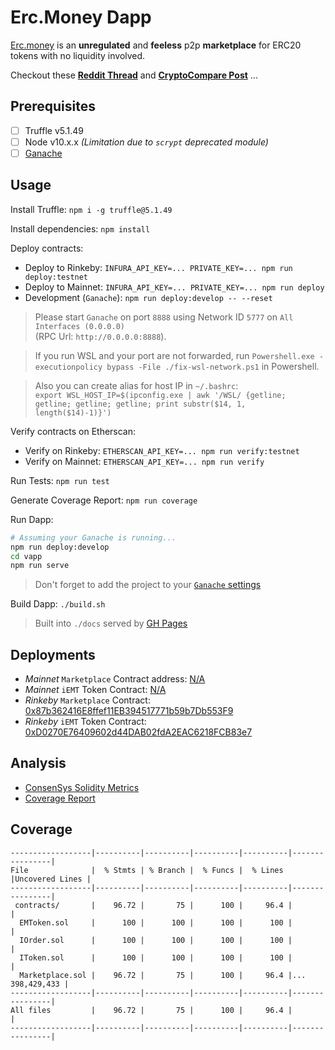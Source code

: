 Erc.Money Dapp
===================

[Erc.money](https://erc.money/) is an **unregulated** and **feeless** p2p **marketplace** 
for ERC20 tokens with no liquidity involved.

Checkout these
**[Reddit Thread](https://www.reddit.com/r/ethtrader/comments/jx35wn/unregulated_and_feeless_erc20_p2p_marketplace/)**
and
**[CryptoCompare Post](https://www.cryptocompare.com/coins/eth/post/p_1622821)**
...

Prerequisites
--------

  - [ ] Truffle v5.1.49
  - [ ] Node v10.x.x *(Limitation due to `scrypt` deprecated module)*
  - [ ] [Ganache](https://www.trufflesuite.com/ganache)

Usage
----

Install Truffle: `npm i -g truffle@5.1.49`

Install dependencies: `npm install`

Deploy contracts:
  - Deploy to Rinkeby: `INFURA_API_KEY=... PRIVATE_KEY=... npm run deploy:testnet`
  - Deploy to Mainnet: `INFURA_API_KEY=... PRIVATE_KEY=... npm run deploy`
  - Development (`Ganache`): `npm run deploy:develop -- --reset`

> Please start `Ganache` on port `8888` using Network ID `5777` on `All Interfaces (0.0.0.0)`<br/>
> (RPC Url: `http://0.0.0.0:8888`).

>  If you run WSL and your port are not forwarded, 
>   run `Powershell.exe -executionpolicy bypass -File ./fix-wsl-network.ps1` in Powershell.

> Also you can create alias for host IP in `~/.bashrc`:<br/>
>  `export WSL_HOST_IP=$(ipconfig.exe | awk '/WSL/ {getline; getline; getline; getline; print substr($14, 1, length($14)-1)}')`

Verify contracts on Etherscan:
  - Verify on Rinkeby: `ETHERSCAN_API_KEY=... npm run verify:testnet`
  - Verify on Mainnet: `ETHERSCAN_API_KEY=... npm run verify`

Run Tests: `npm run test`

Generate Coverage Report: `npm run coverage`

Run Dapp:

```bash
# Assuming your Ganache is running...
npm run deploy:develop
cd vapp
npm run serve
```

> Don't forget to add the project to your [`Ganache` settings](https://www.trufflesuite.com/docs/ganache/reference/ganache-settings#ganache-settings)

Build Dapp: `./build.sh`

> Built into `./docs` served by [GH Pages](https://erc.money)

Deployments
----------

  - *Mainnet* `Marketplace` Contract address: [N/A](https://etherscan.io/address/0x0)
  - *Mainnet* `iEMT` Token Contract: [N/A](https://rinkeby.etherscan.io/address/0x0)
  - *Rinkeby* `Marketplace` Contract: [0x87b362416E8ffef11EB394517771b59b7Db553F9](https://rinkeby.etherscan.io/address/0x87b362416E8ffef11EB394517771b59b7Db553F9)
  - *Rinkeby* `iEMT` Token Contract: [0xD0270E76409602d44DAB02fdA2EAC6218FCB83e7](https://rinkeby.etherscan.io/address/0xD0270E76409602d44DAB02fdA2EAC6218FCB83e7)

Analysis
------

  - [ConsenSys Solidity Metrics](https://erc.money/docs/solidity-metrics.html)
  - [Coverage Report](https://erc.money/docs/coverage/index.html)

Coverage
------

```
------------------|----------|----------|----------|----------|----------------|
File              |  % Stmts | % Branch |  % Funcs |  % Lines |Uncovered Lines |
------------------|----------|----------|----------|----------|----------------|
 contracts/       |    96.72 |       75 |      100 |     96.4 |                |
  EMToken.sol     |      100 |      100 |      100 |      100 |                |
  IOrder.sol      |      100 |      100 |      100 |      100 |                |
  IToken.sol      |      100 |      100 |      100 |      100 |                |
  Marketplace.sol |    96.72 |       75 |      100 |     96.4 |... 398,429,433 |
------------------|----------|----------|----------|----------|----------------|
All files         |    96.72 |       75 |      100 |     96.4 |                |
------------------|----------|----------|----------|----------|----------------|
```

